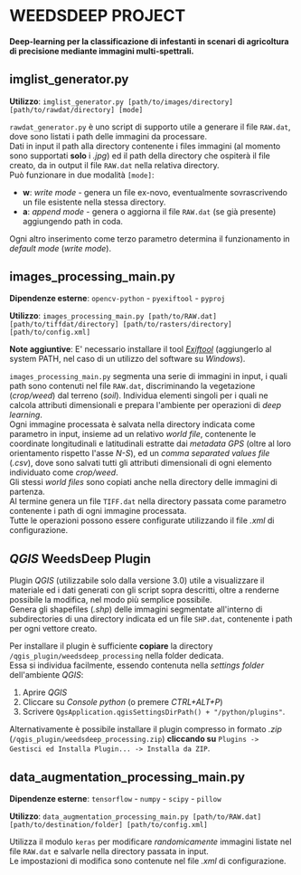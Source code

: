 # WEEDSDEEP PROJECT

#### Deep-learning per la classificazione di infestanti in scenari di agricoltura di precisione mediante immagini multi-spettrali.

## imglist_generator.py

__Utilizzo__: `imglist_generator.py [path/to/images/directory] [path/to/rawdat/directory] [mode]`  

`rawdat_generator.py` è uno script di supporto utile a generare il file `RAW.dat`, dove sono listati i path delle immagini da processare.  
Dati in input il path alla directory contenente i files immagini (al momento sono supportati __solo__ i _.jpg_) ed il path della directory che ospiterà il file creato, da in output il file `RAW.dat` nella relativa directory.  
Può funzionare in due modalità `[mode]`:  

* __w__: _write mode_ - genera un file ex-novo, eventualmente sovrascrivendo un file esistente nella stessa directory.  
* __a__: _append mode_ - genera o aggiorna il file `RAW.dat` (se già presente) aggiungendo path in coda.  

Ogni altro inserimento come terzo parametro determina il funzionamento in _default mode_ (_write mode_).

## images_processing_main.py

__Dipendenze esterne__: `opencv-python` - `pyexiftool` - `pyproj`  

__Utilizzo__: `images_processing_main.py [path/to/RAW.dat] [path/to/tiffdat/directory] [path/to/rasters/directory] [path/to/config.xml]`  

__Note aggiuntive__: E' necessario installare il tool _[Exiftool](https://www.sno.phy.queensu.ca/~phil/exiftool/)_ (aggiungerlo al system PATH, nel caso di un utilizzo del software su _Windows_).  

`images_processing_main.py` segmenta una serie di immagini in input, i quali path sono contenuti nel file `RAW.dat`, discriminando la vegetazione (_crop/weed_) dal terreno (_soil_). Individua elementi singoli per i quali ne calcola attributi dimensionali e prepara l'ambiente per operazioni di _deep learning_.  
Ogni immagine processata è salvata nella directory indicata come parametro in input, insieme ad un relativo _world file_, contenente le coordinate longitudinali e latitudinali estratte dai _metadata GPS_ (oltre al loro orientamento rispetto l'asse _N-S_), ed un _comma separated values file_ (_.csv_), dove sono salvati tutti gli attributi dimensionali di ogni elemento individuato come _crop/weed_.  
Gli stessi _world files_ sono copiati anche nella directory delle immagini di partenza.  
Al termine genera un file `TIFF.dat` nella directory passata come parametro contenente i path di ogni immagine processata.  
Tutte le operazioni possono essere configurate utilizzando il file _.xml_ di configurazione.  

## _QGIS_ WeedsDeep Plugin

Plugin _QGIS_ (utilizzabile solo dalla versione 3.0) utile a visualizzare il materiale ed i dati generati con gli script sopra descritti, oltre a renderne possibile la modifica, nel modo più semplice possibile.  
Genera gli shapefiles (_.shp_) delle immagini segmentate all'interno di subdirectories di una directory indicata ed un file `SHP.dat`, contenente i path per ogni vettore creato.  

Per installare il plugin è sufficiente __copiare__ la directory `/qgis_plugin/weedsdeep_processing` nella folder dedicata.  
Essa si individua facilmente, essendo contenuta nella _settings folder_ dell'ambiente _QGIS_:  

1. Aprire _QGIS_
2. Cliccare su _Console python_ (o premere _CTRL+ALT+P_)
3. Scrivere `QgsApplication.qgisSettingsDirPath() + "/python/plugins"`.

Alternativamente è possibile installare il plugin compresso in formato _.zip_ (`/qgis_plugin/weedsdeep_processing.zip`) __cliccando su__ `Plugins -> Gestisci ed Installa Plugin... -> Installa da ZIP`.

## data_augmentation_processing_main.py

__Dipendenze esterne__: `tensorflow` - `numpy` - `scipy` - `pillow`  

__Utilizzo__:  `data_augmentation_processing_main.py [path/to/RAW.dat] [path/to/destination/folder] [path/to/config.xml]`  

Utilizza il modulo `keras` per modificare _randomicamente_ immagini listate nel file `RAW.dat` e salvarle nella directory passata in input.  
Le impostazioni di modifica sono contenute nel file _.xml_ di configurazione.  
